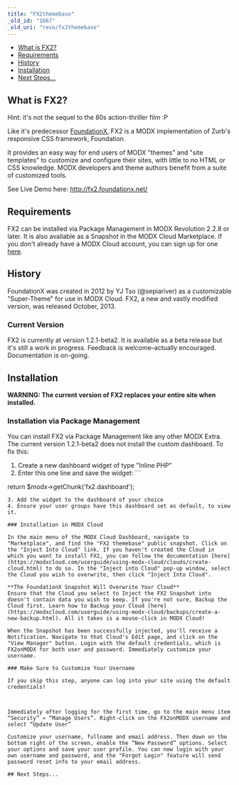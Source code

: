 ```yaml
---
title: "FX2themebase"
_old_id: "1667"
_old_uri: "revo/fx2themebase"
---
```


- [What is FX2?](extras/revo/fx2themebase#fx2-what-is-fx2)
- [Requirements](extras/revo/fx2themebase#fx2-requirements)
- [History](extras/revo/fx2themebase#fx2-history)
- [Installation](extras/revo/fx2themebase#fx2-installation)
- [Next Steps...](extras/revo/fx2themebase#fx2-next-steps)
 


## What is FX2?

 Hint: it's not the sequel to the 80s action-thriller film :P

 Like it's predecessor [FoundationX](extras/revo/foundationx), FX2 is a MODX implementation of Zurb's responsive CSS framework, Foundation.

 It provides an easy way for end users of MODX "themes" and "site templates" to customize and configure their sites, with little to no HTML or CSS knowledge. MODX developers and theme authors benefit from a suite of customized tools.

 See Live Demo here: <http://fx2.foundationx.net/>

## Requirements

 FX2 can be installed via Package Management in MODX Revolution 2.2.8 or later. It is also available as a Snapshot in the MODX Cloud Marketplace. If you don't already have a MODX Cloud account, you can sign up for one [here](https://modxcloud.com/signup/?ref=foundationx).

## History

 FoundationX was created in 2012 by YJ Tso (@sepiariver) as a customizable "Super-Theme" for use in MODX Cloud. FX2, a new and vastly modified version, was released October, 2013.

### Current Version

 FX2 is currently at version 1.2.1-beta2. It is available as a beta release but it's still a work in progress. Feedback is welcome–actually encouraged. Documentation is on-going.

## Installation

 **WARNING: The current version of FX2 replaces your entire site when installed.**

 

### Installation via Package Management

 You can install FX2 via Package Management like any other MODX Extra. The current version 1.2.1-beta2 does not install the custom dashboard. To fix this:

1. Create a new dashboard widget of type "Inline PHP"
2. Enter this one line and save the widget: ```
  
  return $modx->getChunk('fx2.dashboard');
  	
  ```
3. Add the widget to the dashboard of your choice
4. Ensure your user groups have this dashboard set as default, to view it.

### Installation in MODX Cloud

 In the main menu of the MODX Cloud Dashboard, navigate to "Marketplace", and find the "FX2 themebase" public snapshot. Click on the "Inject Into Cloud" link. If you haven't created the Cloud in which you want to install FX2, you can follow the documentation [here](https://modxcloud.com/userguide/using-modx-cloud/clouds/create-cloud.html) to do so. In the "Inject into Cloud" pop-up window, select the Cloud you wish to overwrite, then click "Inject Into Cloud".

 **The FoundationX Snapshot Will Overwrite Your Cloud**
 Ensure that the Cloud you select to Inject the FX2 Snapshot into doesn't contain data you wish to keep. If you're not sure, Backup the Cloud first. Learn how to Backup your Cloud [here](https://modxcloud.com/userguide/using-modx-cloud/backups/create-a-new-backup.html). All it takes is a mouse-click in MODX Cloud! 

 When the Snapshot has been successfully injected, you'll receive a Notification. Navigate to that Cloud's Edit page, and click on the "View Manager" button. Login with the default credentials, which is FX2onMODX for both user and password. Immediately customize your username.

### Make Sure to Customize Your Username

 If you skip this step, anyone can log into your site using the default credentials!

 

 Immediately after logging for the first time, go to the main menu item “Security” » “Manage Users”. Right-click on the FX2onMODX username and select “Update User”

 Customize your username, fullname and email address. Then down on the bottom right of the screen, enable the “New Password” options. Select your options and save your user profile. You can now login with your own username and password, and the "Forgot Login" feature will send password reset info to your email address.

## Next Steps...